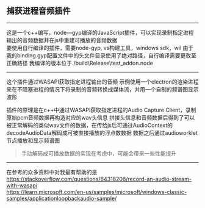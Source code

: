 ## 捕获进程音频插件

---

这是一个c++编写，node—gyp编译的JavaScript插件，可以实现录制指定进程输出的音频数据并在js中重建可播放的音频数据
<br>
要使用自行编译的插件，需要node-gyp, vs构建工具，windows sdk，wil
由于我的binding.gyp配置文件中的头文件目录使用了绝对路径，自行编译需要更改至正确路径
我编译的版本位于./build\Release\test_addon.node

---

这个插件通过WASAPI获取指定进程输出的音频
示例使用一个electron的渲染进程来在不阻塞进程的情况下将录制的音频转换成媒体流，并用一个自制的频谱图显示波形

插件的原理是在c++中通过WASAPI获取指定进程的Audio Capture Client，录制原始pcm音频数据再构造对应的wav头信息
拼接头信息和音频数据后得到了可以被正常解码的类似wav文件的数据，在传给js后可通过AudioContext的decodeAudioData解码成可被直接播放的浮点数数据
数据之后通过audioworklet节点播放和显示频谱图

> 手动解码成可播放数据的实现在考虑中，可能会带来一些性能提升

---

在参考的众多资料中对我最有帮助的是<br>
<https://stackoverflow.com/questions/64318206/record-an-audio-stream-with-wasapi>
<br>
<https://learn.microsoft.com/en-us/samples/microsoft/windows-classic-samples/applicationloopbackaudio-sample/>
